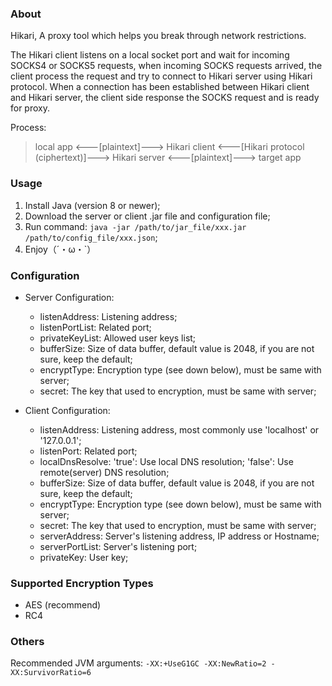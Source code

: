 ### About
Hikari, A proxy tool which helps you break through network restrictions.

The Hikari client listens on a local socket port and wait for incoming SOCKS4 or SOCKS5 requests,
when incoming SOCKS requests arrived, the client process the request and try to connect to Hikari server using Hikari protocol.
When a connection has been established between Hikari client and Hikari server,
the client side response the SOCKS request and is ready for proxy.

Process:

> local app <---[plaintext]---> Hikari client <---[Hikari protocol (ciphertext)]---> Hikari server <---[plaintext]---> target app

### Usage
1. Install Java (version 8 or newer);
2. Download the server or client .jar file and configuration file;
3. Run command: ```java -jar /path/to/jar_file/xxx.jar /path/to/config_file/xxx.json```;
4. Enjoy（´・ω・`）

### Configuration
* Server Configuration:
  * listenAddress:       Listening address;
  * listenPortList:      Related port;
  * privateKeyList:      Allowed user keys list;
  * bufferSize:          Size of data buffer, default value is 2048, if you are not sure, keep the default;
  * encryptType:         Encryption type (see down below), must be same with server;
  * secret:              The key that used to encryption, must be same with server;

* Client Configuration:
  * listenAddress:       Listening address, most commonly use 'localhost' or '127.0.0.1';
  * listenPort:          Related port;
  * localDnsResolve:     'true': Use local DNS resolution; 'false': Use remote(server) DNS resolution;
  * bufferSize:          Size of data buffer, default value is 2048, if you are not sure, keep the default;
  * encryptType:         Encryption type (see down below), must be same with server;
  * secret:              The key that used to encryption, must be same with server;
  * serverAddress:       Server's listening address, IP address or Hostname;
  * serverPortList:      Server's listening port;
  * privateKey:          User key;
  
### Supported Encryption Types
  * AES (recommend)
  * RC4

### Others
Recommended JVM arguments: ```-XX:+UseG1GC -XX:NewRatio=2 -XX:SurvivorRatio=6```
